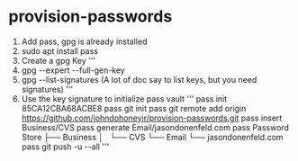 # provision-passwords

1. Add pass, gpg is already installed
2.  sudo apt install pass
3.  Create a gpg Key
   '''
5.   gpg --expert --full-gen-key
6.   gpg --list-signatures  (A lot of doc say to list keys, but you need signatures)
  '''
8. Use the key signature to initialize pass vault
'''
    pass init 85CA12CBA68ACBE8
    pass git init
    pass git remote  add origin https://github.com/johndohoneyjr/provision-passwords.git
    pass insert Business/CVS
    pass generate Email/jasondonenfeld.com
    pass
Password Store
├── Business
│   └── CVS
└── Email
    └── jasondonenfeld.com
    pass git push -u --all
'''
